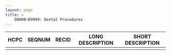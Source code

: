 ```yaml
---
layout: page
title: >
    D0000–D9999: Dental Procedures
---
```


| HCPC | SEQNUM | RECID | LONG DESCRIPTION | SHORT DESCRIPTION |
|------|--------|-------|------------------|-------------------|
|      |        |       |                  |                   |
